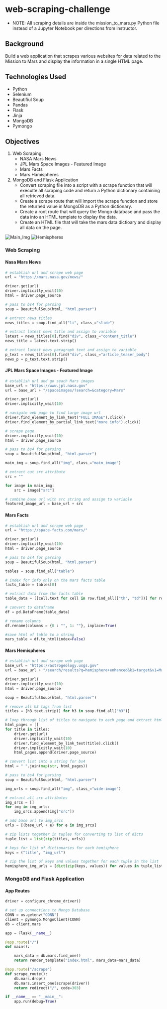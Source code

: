 # web-scraping-challenge

* NOTE: All scraping details are inside the mission_to_mars.py Python file instead of a Jupyter Notebook per directions from instructor. 

## Background
Build a web application that scrapes various websites for data related to the Mission to Mars and display the information in a single HTML page.

## Technologies Used
- Python
- Selenium
- Beautifiul Soup
- Pandas
- Flask
- Jinja
- MongoDB
- Pymongo

## Objectives
1. Web Scraping:
    - NASA Mars News
    - JPL Mars Space Images - Featured Image
    - Mars Facts
    - Mars Hamispheres
2. MongoDB and Flask Application
    - Convert scraping file into a script with a scrape function that will execulte all scraping code and return a Python dictionary containing all retrieved data. 
    - Create a scrape route that will import the scrape function and store the returned value in MongoDB as a Python dictionary.
    - Create a root route that will query the Mongo database and pass the data into an HTML template to display the data.
    - Create an HTML file that will take the mars data dictioary and display all data on the page. 

![Main_Img](Images/main_img.png) 
![Hemispheres](Images/hemispheres.png)

### Web Scraping

#### Nasa Mars News
```python 
# establish url and scrape web page
url = "https://mars.nasa.gov/news/"

driver.get(url)
driver.implicitly_wait(10)
html = driver.page_source

# pass to bs4 for parsing
soup = BeautifulSoup(html, "html.parser")

# extract news titles
news_titles = soup.find_all("li", class_="slide")

# extract latest news title and assign to variable
latest = news_titles[0].find("div", class_="content_title")
news_title = latest.text.strip()

# extract latest news paragraph text and assign to variable
p_text = news_titles[0].find("div", class_="article_teaser_body")
news_p = p_text.text.strip()
```

#### JPL Mars Space Images - Featured Image
```python 
# establish url and go seach Mars images
base_url = "https://www.jpl.nasa.gov"
url = base_url + "/spaceimages/?search=&category=Mars"

driver.get(url)
driver.implicitly_wait(10)

# navigate web page to find large image url
driver.find_element_by_link_text("FULL IMAGE").click()
driver.find_element_by_partial_link_text("more info").click()

# scrape page
driver.implicitly_wait(10)
html = driver.page_source

# pass to bs4 for parsing
soup = BeautifulSoup(html, "html.parser")

main_img = soup.find_all("img", class_="main_image")

# extract out src attribute
src = ""

for image in main_img:
    src = image["src"]

# combine base url with src string and assign to variable
featured_image_url = base_url + src
```

#### Mars Facts
```python
# establish url and scrape web page
url = "https://space-facts.com/mars/"

driver.get(url)
driver.implicitly_wait(10)
html = driver.page_source

# pass to bs4 for parsing
soup = BeautifulSoup(html, "html.parser")

tables = soup.find_all("table")

# index for info only on the mars facts table
facts_table = tables[0]

# extract data from the facts table
table_data = [[cell.text for cell in row.find_all(["th", "td"])] for row in facts_table.find_all("tr")]

# convert to dataframe
df = pd.DataFrame(table_data)

# rename columns
df.rename(columns = {0 : "", 1: ""}, inplace=True)

#save html of table to a string
mars_table = df.to_html(index=False)
```

#### Mars Hemispheres
```python 
# establish url and scrape web page
base_url = "https://astrogeology.usgs.gov"
url = base_url + "/search/results?q=hemisphere+enhanced&k1=target&v1=Mars"

driver.get(url)
driver.implicitly_wait(10)
html = driver.page_source

soup = BeautifulSoup(html, "html.parser")

# remove all h3 tags from list
titles = [h3.text.strip() for h3 in soup.find_all("h3")]

# loop through list of titles to navigate to each page and extract html from each
html_pages = []
for title in titles:
    driver.get(url)
    driver.implicitly_wait(10)
    driver.find_element_by_link_text(title).click()
    driver.implicitly_wait(10)
    html_pages.append(driver.page_source)

# convert list into a string for bs4
html = " ".join(map(str, html_pages))

# pass to bs4 for parsing
soup = BeautifulSoup(html, "html.parser")

img_urls = soup.find_all("img", class_="wide-image")

# extract all src attributes
img_srcs = []
for img in img_urls:
    img_srcs.append(img["src"])

# add base url to img_srcs
urls = [(base_url + e) for e in img_srcs]

# zip lists together in tuples for converting to list of dicts
tuple_list = list(zip(titles, urls))

# keys for list of dictionaries for each hemisphere
keys = ("title", "img_url")

# zip the list of keys and values together for each tuple in the list
hemisphere_img_urls = [dict(zip(keys, values)) for values in tuple_list]
```

### MongoDB and Flask Application

#### App Routes
```python
driver = configure_chrome_driver()

# set up connections to Mongo Database
CONN = os.getenv("CONN")
client = pymongo.MongoClient(CONN)
db = client.mars

app = Flask(__name__)

@app.route("/")
def main():

    mars_data = db.mars.find_one()
    return render_template("index.html", mars_data=mars_data)

@app.route("/scrape")
def scrape_route():
    db.mars.drop()
    db.mars.insert_one(scrape(driver))
    return redirect("/", code=303)

if __name__ == "__main__":
    app.run(debug=True)
```
